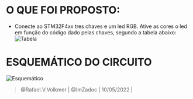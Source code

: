 # O QUE FOI PROPOSTO:
 
- Conecte ao STM32F4xx tres chaves e um led RGB. Ative as cores o led em função do código dado pelas chaves, segundo a tabela abaixo:
![Tabela](https://i.imgur.com/cEHji3X.png)

# ESQUEMÁTICO DO CIRCUITO
![Esquemático](https://i.imgur.com/HZ1TUpx.png)

> @Rafael.V.Volkmer | @ImZadoc | 10/05/2022 |

